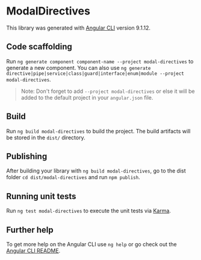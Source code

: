 # ModalDirectives

This library was generated with [Angular CLI](https://github.com/angular/angular-cli) version 9.1.12.

## Code scaffolding

Run `ng generate component component-name --project modal-directives` to generate a new component. You can also use `ng generate directive|pipe|service|class|guard|interface|enum|module --project modal-directives`.
> Note: Don't forget to add `--project modal-directives` or else it will be added to the default project in your `angular.json` file. 

## Build

Run `ng build modal-directives` to build the project. The build artifacts will be stored in the `dist/` directory.

## Publishing

After building your library with `ng build modal-directives`, go to the dist folder `cd dist/modal-directives` and run `npm publish`.

## Running unit tests

Run `ng test modal-directives` to execute the unit tests via [Karma](https://karma-runner.github.io).

## Further help

To get more help on the Angular CLI use `ng help` or go check out the [Angular CLI README](https://github.com/angular/angular-cli/blob/master/README.md).
